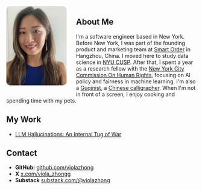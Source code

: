 <img class='profile-picture' src='profile.jpg' align="left" style="width: 160px; height: auto; margin-right: 25px; margin-bottom: 15px; border-radius: 10px;">

## About Me

I'm a software engineer based in New York. Before New York, I was part of the founding product and marketing team at [Smart Order](https://www.smartorder.ai/) in Hangzhou, China. I moved here to study data science in [NYU CUSP](https://engineering.nyu.edu/research/centers/cusp). After that, I spent a year as a research fellow with the [New York City Commission On Human Rights](https://www.nyc.gov/site/cchr/index.page), focusing on AI policy and fairness in machine learning. I'm also a [Guqinist](https://www.metmuseum.org/art/collection/search/500624), a [Chinese calligrapher](https://www.metmuseum.org/essays/chinese-calligraphy). When I'm not in front of a screen, I enjoy cooking and spending time with my pets.

## My Work
- [LLM Hallucinations: An Internal Tug of War](https://violazhong.github.io/llm-hallucination-an-internal-tug-of-war/)

## Contact
- **GitHub:** [github.com/violazhong](https://github.com/violazhong)
- **X** [x.com/viola_zhongg](https://x.com/viola_zhongg)
- **Substack** [substack.com/@violazhong](https://substack.com/@violazhong)